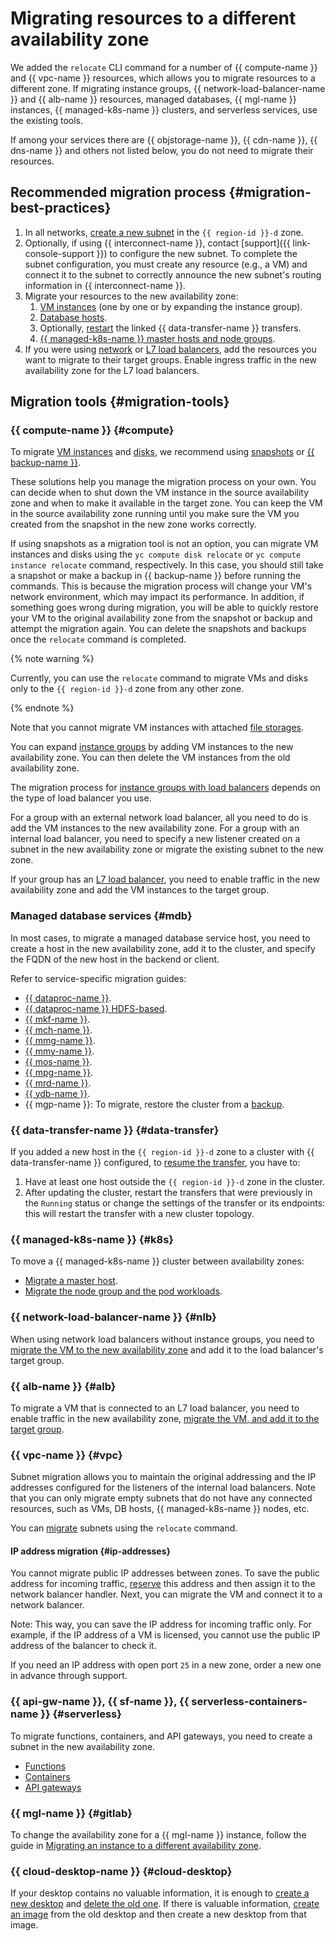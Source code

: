 # Migrating resources to a different availability zone

We added the `relocate` CLI command for a number of {{ compute-name }} and {{ vpc-name }} resources, which allows you to migrate resources to a different zone. If migrating instance groups, {{ network-load-balancer-name }} and {{ alb-name }} resources, managed databases, {{ mgl-name }} instances, {{ managed-k8s-name }} clusters, and serverless services, use the existing tools.

If among your services there are {{ objstorage-name }}, {{ cdn-name }}, {{ dns-name }} and others not listed below, you do not need to migrate their resources.

## Recommended migration process {#migration-best-practices}

1. In all networks, [create a new subnet](../../vpc/operations/subnet-create.md) in the `{{ region-id }}-d` zone.
1. Optionally, if using {{ interconnect-name }}, contact [support]({{ link-console-support }}) to configure the new subnet. To complete the subnet configuration, you must create any resource (e.g., a VM) and connect it to the subnet to correctly announce the new subnet's routing information in {{ interconnect-name }}.
1. Migrate your resources to the new availability zone:
    1. [VM instances](#compute) (one by one or by expanding the instance group).
    1. [Database hosts](#mdb).
    1. Optionally, [restart](../../data-transfer/operations/transfer.md) the linked {{ data-transfer-name }} transfers.
    1. [{{ managed-k8s-name }} master hosts and node groups](../../managed-kubernetes/tutorials/migration-to-an-availability-zone.md).
1. If you were using [network](../../network-load-balancer/operations/load-balancer-change-zone.md) or [L7 load balancers](../../application-load-balancer/operations/application-load-balancer-relocate.md), add the resources you want to migrate to their target groups. Enable ingress traffic in the new availability zone for the L7 load balancers.

## Migration tools {#migration-tools}

### {{ compute-name }} {#compute}

To migrate [VM instances](../../compute/operations/vm-control/vm-change-zone.md) and [disks](../../compute/operations/disk-control/disk-change-zone.md), we recommend using [snapshots](../../compute/operations/disk-control/create-snapshot.md) or [{{ backup-name }}](../../backup/).

These solutions help you manage the migration process on your own. You can decide when to shut down the VM instance in the source availability zone and when to make it available in the target zone. You can keep the VM in the source availability zone running until you make sure the VM you created from the snapshot in the new zone works correctly. 

If using snapshots as a migration tool is not an option, you can migrate VM instances and disks using the `yc compute disk relocate` or `yc compute instance relocate` command, respectively. In this case, you should still take a snapshot or make a backup in {{ backup-name }} before running the commands. This is because the migration process will change your VM's network environment, which may impact its performance. In addition, if something goes wrong during migration, you will be able to quickly restore your VM to the original availability zone from the snapshot or backup and attempt the migration again. You can delete the snapshots and backups once the `relocate` command is completed. 

{% note warning %}

Currently, you can use the `relocate` command to migrate VMs and disks only to the `{{ region-id }}-d` zone from any other zone.

{% endnote %}

Note that you cannot migrate VM instances with attached [file storages](../../compute/concepts/filesystem.md).

You can expand [instance groups](../../compute/operations/instance-groups/move-group.md) by adding VM instances to the new availability zone. You can then delete the VM instances from the old availability zone.

The migration process for [instance groups with load balancers](../../compute/operations/instance-groups/move-group-with-nlb.md) depends on the type of load balancer you use.

For a group with an external network load balancer, all you need to do is add the VM instances to the new availability zone. For a group with an internal load balancer, you need to specify a new listener created on a subnet in the new availability zone or migrate the existing subnet to the new zone.

If your group has an [L7 load balancer](../../compute/operations/instance-groups/move-group-with-alb.md), you need to enable traffic in the new availability zone and add the VM instances to the target group.

### Managed database services {#mdb}

In most cases, to migrate a managed database service host, you need to create a host in the new availability zone, add it to the cluster, and specify the FQDN of the new host in the backend or client.

Refer to service-specific migration guides:

* [{{ dataproc-name }}](../../data-proc/operations/migration-to-an-availability-zone.md).
* [{{ dataproc-name }} HDFS-based](../../data-proc/tutorials/hdfs-cluster-migration.md).
* [{{ mkf-name }}](../../managed-kafka/operations/host-migration.md).
* [{{ mch-name }}](../../managed-clickhouse/operations/host-migration.md).
* [{{ mmg-name }}](../../storedoc/operations/host-migration.md).
* [{{ mmy-name }}](../../managed-mysql/operations/host-migration.md).
* [{{ mos-name }}](../../managed-opensearch/operations/host-migration.md).
* [{{ mpg-name }}](../../managed-postgresql/operations/host-migration.md).
* [{{ mrd-name }}](../../managed-redis/operations/host-migration.md).
* [{{ ydb-name }}](../../ydb/operations/migration-to-an-availability-zone.md).
* {{ mgp-name }}: To migrate, restore the cluster from a [backup](../../managed-greenplum/operations/cluster-backups.md).

### {{ data-transfer-name }} {#data-transfer}

If you added a new host in the `{{ region-id }}-d` zone to a cluster with {{ data-transfer-name }} configured, to [resume the transfer](../../data-transfer/operations/endpoint/migration-to-an-availability-zone.md), you have to:

1. Have at least one host outside the `{{ region-id }}-d` zone in the cluster.
1. After updating the cluster, restart the transfers that were previously in the `Running` status or change the settings of the transfer or its endpoints: this will restart the transfer with a new cluster topology.

### {{ managed-k8s-name }} {#k8s}

To move a {{ managed-k8s-name }} cluster between availability zones:

* [Migrate a master host](../../managed-kubernetes/tutorials/migration-to-an-availability-zone.md#transfer-a-master).
* [Migrate the node group and the pod workloads](../../managed-kubernetes/tutorials/migration-to-an-availability-zone.md#transfer-a-node-group).

### {{ network-load-balancer-name }} {#nlb}

When using network load balancers without instance groups, you need to [migrate the VM to the new availability zone](../../network-load-balancer/operations/load-balancer-change-zone.md) and add it to the load balancer's target group.

### {{ alb-name }} {#alb}

To migrate a VM that is connected to an L7 load balancer, you need to enable traffic in the new availability zone, [migrate the VM, and add it to the target group](../../application-load-balancer/operations/application-load-balancer-relocate.md).

### {{ vpc-name }} {#vpc}

Subnet migration allows you to maintain the original addressing and the IP addresses configured for the listeners of the internal load balancers. Note that you can only migrate empty subnets that do not have any connected resources, such as VMs, DB hosts, {{ managed-k8s-name }} nodes, etc.

You can [migrate](../../vpc/operations/subnet-relocate.md) subnets using the `relocate` command.

#### IP address migration {#ip-addresses}

You cannot migrate public IP addresses between zones. To save the public address for incoming traffic, [reserve](../../vpc/operations/get-static-ip.md) this address and then assign it to the network balancer handler. Next, you can migrate the VM and connect it to a network balancer.

Note: This way, you can save the IP address for incoming traffic only. For example, if the IP address of a VM is licensed, you cannot use the public IP address of the balancer to check it.

If you need an IP address with open port `25` in a new zone, order a new one in advance through support.

### {{ api-gw-name }}, {{ sf-name }}, {{ serverless-containers-name }} {#serverless}

To migrate functions, containers, and API gateways, you need to create a subnet in the new availability zone.

* [Functions](../../functions/operations/function/migration.md)
* [Containers](../../serverless-containers/operations/migration.md)
* [API gateways](../../api-gateway/operations/api-gw-migration.md)

### {{ mgl-name }} {#gitlab}

To change the availability zone for a {{ mgl-name }} instance, follow the guide in [Migrating an instance to a different availability zone](../../managed-gitlab/operations/instance/zone-migration.md).

### {{ cloud-desktop-name }} {#cloud-desktop}

If your desktop contains no valuable information, it is enough to [create a new desktop](../../cloud-desktop/operations/desktops/create.md) and [delete the old one](../../cloud-desktop/operations/desktops/delete.md). If there is valuable information, [create an image](../../cloud-desktop/operations/images/create-from-desktop.md) from the old desktop and then create a new desktop from that image.
